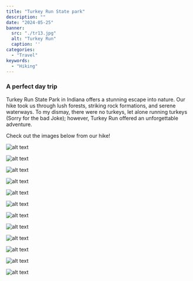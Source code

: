```yaml
---
title: "Turkey Run State park"
description: ""
date: "2024-05-25"
banner:
  src: "./tr13.jpg"
  alt: "Turkey Run"
  caption: ''
categories:
  - "Travel"
keywords:
  - "Hiking"
---
```


### A perfect day trip

Turkey Run State Park in Indiana offers a stunning escape into nature. Our hike took us through lush forests, striking rock formations, and serene waterways. To my dismay, there were no turkeys, let alone running turkeys (Sorry for the bad Joke); however, Turkey Run offered an unforgettable adventure.

Check out the images below from our hike!

![alt text](tr1.jpg)

![alt text](tr2.jpg)

![alt text](tr3.jpg)

![alt text](tr4.jpg)

![alt text](tr5.jpg)

![alt text](tr6.jpg)

![alt text](tr7.jpg)

![alt text](tr8.jpg)

![alt text](tr9.jpg)

![alt text](tr10.jpg)

![alt text](tr11.jpg)

![alt text](tr12.jpg)